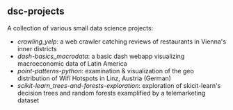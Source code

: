## dsc-projects

A collection of various small data science projects:

- *crawling_yelp*: a web crawler catching reviews of restaurants in Vienna's inner districts
- *dash-basics_macrodata*: a basic dash webapp visualizing macroeconomic data of Latin America
- *point-patterns-python*: examination & visualization of the geo distribution of Wifi Hotspots in Linz, Austria (German)
- *scikit-learn_trees-and-forests-exploration*: exploration of skicit-learn's decision trees and random forests examplified by a telemarketing dataset